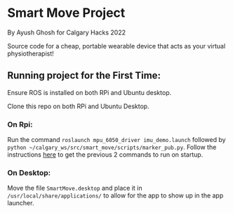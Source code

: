 # Smart Move Project
By Ayush Ghosh for Calgary Hacks 2022

Source code for a cheap, portable wearable device that acts as your virtual physiotherapist!

## Running project for the First Time:
Ensure ROS is installed on both RPi and Ubuntu desktop.

Clone this repo on both RPi and Ubuntu Desktop.

### On Rpi: 
Run the command `roslaunch mpu_6050_driver imu_demo.launch` followed by `python ~/calgary_ws/src/smart_move/scripts/marker_pub.py`. Follow the instructions [here](https://smallbusiness.chron.com/run-command-startup-linux-27796.html) to get the previous 2 commands to run on startup.

### On Desktop:
Move the file `SmartMove.desktop` and place it in `/usr/local/share/applications/` to allow for the app to show up in the app launcher.


